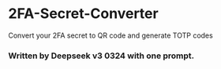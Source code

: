 # 2FA-Secret-Converter
Convert your 2FA secret to QR code and generate TOTP codes
### Written by Deepseek v3 0324 with one prompt.

